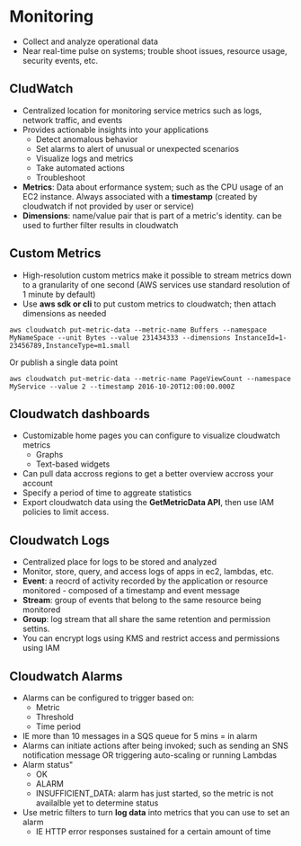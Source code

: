 # Monitoring
* Collect and analyze operational data
* Near real-time pulse on systems; trouble shoot issues, resource usage, security events, etc.

## CludWatch
* Centralized location for monitoring service metrics such as logs, network traffic, and events
* Provides actionable insights into your applications
  * Detect anomalous behavior
  * Set alarms to alert of unusual or unexpected scenarios
  * Visualize logs and metrics
  * Take automated actions
  * Troubleshoot
* **Metrics**: Data about erformance system; such as the CPU usage of an EC2 instance. Always associated with a **timestamp** (created by cloudwatch if not provided by user or service)
* **Dimensions**: name/value pair that is part of a metric's identity. can be used to further filter results in cloudwatch

## Custom Metrics
* High-resolution custom metrics make it possible to stream metrics down to a granularity of one second (AWS services use standard resolution of 1 minute by default)
* Use **aws sdk or cli** to put custom metrics to cloudwatch; then attach dimensions as needed
```
aws cloudwatch put-metric-data --metric-name Buffers --namespace MyNameSpace --unit Bytes --value 231434333 --dimensions InstanceId=1-23456789,InstanceType=m1.small
```
Or publish a single data point
```
aws cloudwatch put-metric-data --metric-name PageViewCount --namespace MyService --value 2 --timestamp 2016-10-20T12:00:00.000Z
```

## Cloudwatch dashboards
* Customizable home pages you can configure to visualize cloudwatch metrics
  * Graphs
  * Text-based widgets
* Can pull data accross regions to get a better overview accross your account
* Specify a period of time to aggreate statistics
* Export cloudwatch data using the **GetMetricData API**, then use IAM policies to limit access.

## Cloudwatch Logs
* Centralized place for logs to be stored and analyzed
* Monitor, store, query, and access logs of apps in ec2, lambdas, etc.
* **Event**: a reocrd of activity recorded by the application or resource monitored - composed of a timestamp and event message
* **Stream**: group of events that belong to the same resource being monitored
* **Group**: log stream that all share the same retention and permission settins. 
* You can encrypt logs using KMS and restrict access and permissions using IAM

## Cloudwatch Alarms
* Alarms can be configured to trigger based on: 
  * Metric
  * Threshold 
  * Time period 
* IE more than 10 messages in a SQS queue for 5 mins = in alarm
* Alarms can initiate actions after being invoked; such as sending an SNS notification message OR triggering auto-scaling or running Lambdas
* Alarm status"
  * OK
  * ALARM
  * INSUFFICIENT_DATA: alarm has just started, so the metric is not availalble yet to determine status
* Use metric filters to turn **log data** into metrics that you can use to set an alarm
  * IE HTTP error responses sustained for a certain amount of time
  